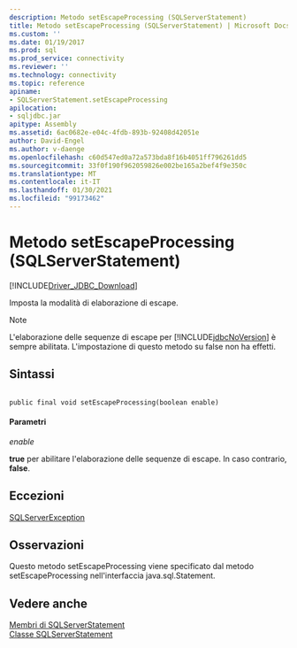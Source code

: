 ```yaml
---
description: Metodo setEscapeProcessing (SQLServerStatement)
title: Metodo setEscapeProcessing (SQLServerStatement) | Microsoft Docs
ms.custom: ''
ms.date: 01/19/2017
ms.prod: sql
ms.prod_service: connectivity
ms.reviewer: ''
ms.technology: connectivity
ms.topic: reference
apiname:
- SQLServerStatement.setEscapeProcessing
apilocation:
- sqljdbc.jar
apitype: Assembly
ms.assetid: 6ac0682e-e04c-4fdb-893b-92408d42051e
author: David-Engel
ms.author: v-daenge
ms.openlocfilehash: c60d547ed0a72a573bda8f16b4051ff796261dd5
ms.sourcegitcommit: 33f0f190f962059826e002be165a2bef4f9e350c
ms.translationtype: MT
ms.contentlocale: it-IT
ms.lasthandoff: 01/30/2021
ms.locfileid: "99173462"
---
```

# <a name="setescapeprocessing-method-sqlserverstatement"></a>Metodo setEscapeProcessing (SQLServerStatement)
[!INCLUDE[Driver_JDBC_Download](../../../includes/driver_jdbc_download.md)]

  Imposta la modalità di elaborazione di escape.  
  
> [!NOTE]  
>  L'elaborazione delle sequenze di escape per [!INCLUDE[jdbcNoVersion](../../../includes/jdbcnoversion_md.md)] è sempre abilitata. L'impostazione di questo metodo su false non ha effetti.  
  
## <a name="syntax"></a>Sintassi  
  
```  
  
public final void setEscapeProcessing(boolean enable)  
```  
  
#### <a name="parameters"></a>Parametri  
 *enable*  
  
 **true** per abilitare l'elaborazione delle sequenze di escape. In caso contrario, **false**.  
  
## <a name="exceptions"></a>Eccezioni  
 [SQLServerException](../../../connect/jdbc/reference/sqlserverexception-class.md)  
  
## <a name="remarks"></a>Osservazioni  
 Questo metodo setEscapeProcessing viene specificato dal metodo setEscapeProcessing nell'interfaccia java.sql.Statement.  
  
## <a name="see-also"></a>Vedere anche  
 [Membri di SQLServerStatement](../../../connect/jdbc/reference/sqlserverstatement-members.md)   
 [Classe SQLServerStatement](../../../connect/jdbc/reference/sqlserverstatement-class.md)  
  
  
